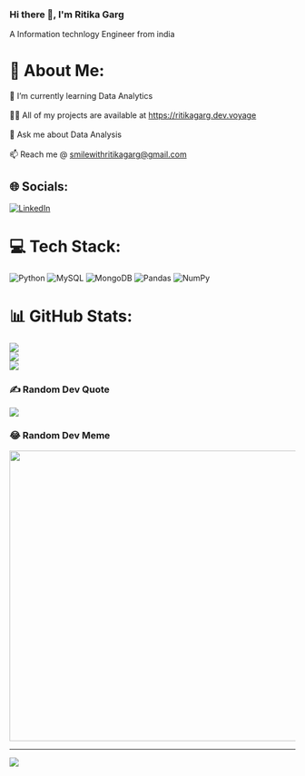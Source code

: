 ### Hi there 👋, I'm Ritika Garg
A Information technlogy Engineer from india

<!--
**ritikaga/ritikaga** is a ✨ _special_ ✨ repository because its `README.md` (this file) appears on your GitHub profile.

Here are some ideas to get you started:

- 🔭 I’m currently working on
- 🌱 I’m currently learning ...
- 👯 I’m looking to collaborate on ...
- 🤔 I’m looking for help with ...
- 💬 Ask me about ...
- 📫 How to reach me: ...
- 😄 Pronouns: ...
- ⚡ Fun fact: ...
-->
# 💫 About Me:
🌱 I’m currently learning Data Analytics<br><br>👨‍💻 All of my projects are available at https://ritikagarg.dev.voyage<br><br>💬 Ask me about Data Analysis<br><br>📫 Reach me @ smilewithritikagarg@gmail.com


## 🌐 Socials:
[![LinkedIn](https://img.shields.io/badge/LinkedIn-%230077B5.svg?logo=linkedin&logoColor=white)](https://linkedin.com/in/https://www.linkedin.com/in/ritika-g-b910801a0/) 

# 💻 Tech Stack:
![Python](https://img.shields.io/badge/python-3670A0?style=for-the-badge&logo=python&logoColor=ffdd54) ![MySQL](https://img.shields.io/badge/mysql-%2300f.svg?style=for-the-badge&logo=mysql&logoColor=white) ![MongoDB](https://img.shields.io/badge/MongoDB-%234ea94b.svg?style=for-the-badge&logo=mongodb&logoColor=white) ![Pandas](https://img.shields.io/badge/pandas-%23150458.svg?style=for-the-badge&logo=pandas&logoColor=white) ![NumPy](https://img.shields.io/badge/numpy-%23013243.svg?style=for-the-badge&logo=numpy&logoColor=white)
# 📊 GitHub Stats:
![](https://github-readme-stats.vercel.app/api?username=ritikaga&theme=monokai&hide_border=false&include_all_commits=false&count_private=false)<br/>
![](https://github-readme-streak-stats.herokuapp.com/?user=ritikaga&theme=monokai&hide_border=false)<br/>
![](https://github-readme-stats.vercel.app/api/top-langs/?username=ritikaga&theme=monokai&hide_border=false&include_all_commits=false&count_private=false&layout=compact)

### ✍️ Random Dev Quote
![](https://quotes-github-readme.vercel.app/api?type=vetical&theme=radical)

### 😂 Random Dev Meme
<img src="https://random-memer.herokuapp.com/" width="512px"/>

---
[![](https://visitcount.itsvg.in/api?id=ritikaga&icon=0&color=0)](https://visitcount.itsvg.in)

<!-- Proudly created with GPRM ( https://gprm.itsvg.in ) -->
